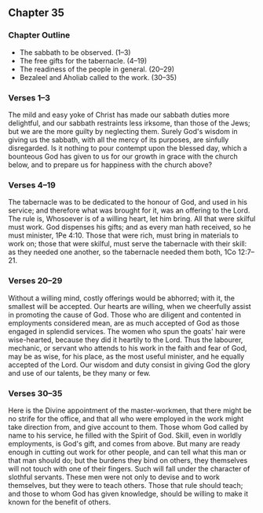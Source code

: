 ## Chapter 35

### Chapter Outline

- The sabbath to be observed. (1–3)
- The free gifts for the tabernacle. (4–19)
- The readiness of the people in general. (20–29)
- Bezaleel and Aholiab called to the work. (30–35)

### Verses 1–3

The mild and easy yoke of Christ has made our sabbath duties more delightful, and our sabbath restraints less irksome, than those of the Jews; but we are the more guilty by neglecting them. Surely God's wisdom in giving us the sabbath, with all the mercy of its purposes, are sinfully disregarded. Is it nothing to pour contempt upon the blessed day, which a bounteous God has given to us for our growth in grace with the church below, and to prepare us for happiness with the church above?

### Verses 4–19

The tabernacle was to be dedicated to the honour of God, and used in his service; and therefore what was brought for it, was an offering to the Lord. The rule is, Whosoever is of a willing heart, let him bring. All that were skilful must work. God dispenses his gifts; and as every man hath received, so he must minister, 1Pe 4:10. Those that were rich, must bring in materials to work on; those that were skilful, must serve the tabernacle with their skill: as they needed one another, so the tabernacle needed them both, 1Co 12:7–21.

### Verses 20–29

Without a willing mind, costly offerings would be abhorred; with it, the smallest will be accepted. Our hearts are willing, when we cheerfully assist in promoting the cause of God. Those who are diligent and contented in employments considered mean, are as much accepted of God as those engaged in splendid services. The women who spun the goats' hair were wise-hearted, because they did it heartily to the Lord. Thus the labourer, mechanic, or servant who attends to his work in the faith and fear of God, may be as wise, for his place, as the most useful minister, and he equally accepted of the Lord. Our wisdom and duty consist in giving God the glory and use of our talents, be they many or few.

### Verses 30–35

Here is the Divine appointment of the master-workmen, that there might be no strife for the office, and that all who were employed in the work might take direction from, and give account to them. Those whom God called by name to his service, he filled with the Spirit of God. Skill, even in worldly employments, is God's gift, and comes from above. But many are ready enough in cutting out work for other people, and can tell what this man or that man should do; but the burdens they bind on others, they themselves will not touch with one of their fingers. Such will fall under the character of slothful servants. These men were not only to devise and to work themselves, but they were to teach others. Those that rule should teach; and those to whom God has given knowledge, should be willing to make it known for the benefit of others.

